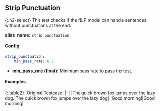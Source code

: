 
## Strip Punctuation

<div class="main-docs" markdown="1"><div class="h3-box" markdown="1">

{:.h2-select}
This test checks if the NLP model can handle sentences without punctuations at the end.

**alias_name:** `strip_punctuation`

</div><div class="h3-box" markdown="1">

#### Config
```yaml
strip_punctuation:
    min_pass_rate: 0.7
```
- **min_pass_rate (float):** Minimum pass rate to pass the test.

#### Examples

{:.table2}
|Original|Testcase|
|-|
|The quick brown fox jumps over the lazy dog.|The quick brown fox jumps over the lazy dog|
|Good morning!|Good morning|


</div></div>